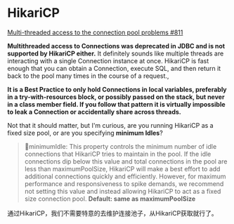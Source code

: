 # HikariCP

[Multi-threaded access to the connection pool problems #811](https://github.com/brettwooldridge/HikariCP/issues/811) 

**Multithreaded access to Connections was deprecated in JDBC and is not supported by HikariCP either.** It definitely sounds like multiple threads are interacting with a single Connection instance at once. HikariCP is fast enough that you can obtain a Connection, execute SQL, and then return it back to the pool many times in the course of a request.,

**It is a Best Practice to only hold Connections in local variables, preferably in a try-with-resources block, or possibly passed on the stack, but never in a class member field. If you follow that pattern it is virtually impossible to leak a Connection or accidentally share across threads.**

Not that it should matter, but I'm curious, are you running HikariCP as a fixed size pool, or are you specifying **minimum Idles**?

> 🔢minimumIdle: This property controls the minimum number of idle connections that HikariCP tries to maintain in the pool. If the idle connections dip below this value and total connections in the pool are less than maximumPoolSize, HikariCP will make a best effort to add additional connections quickly and efficiently. However, for maximum performance and responsiveness to spike demands, we recommend not setting this value and instead allowing HikariCP to act as a fixed size connection pool. **Default: same as maximumPoolSize**

通过HikariCP，我们不需要特意的去维护连接池子，从HikariCP获取就行了。